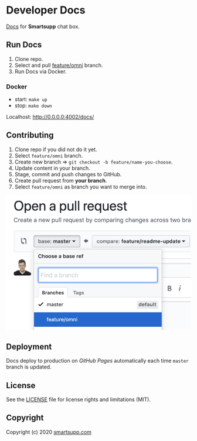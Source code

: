 # Developer Docs

[Docs](https://smartsupp.github.io/docs/) for **Smartsupp** chat box. 

## Run Docs

1. Clone repo.
2. Select and pull [feature/omni](https://github.com/smartsupp/smartsupp.github.io/tree/feature/omni) branch.
3. Run Docs via Docker. 

### Docker

- start: `make up`
- stop: `make down`

Localhost: <http://0.0.0.0:4002/docs/>

## Contributing

1. Clone repo if you did not do it yet.
2. Select `feature/omni` branch.
3. Create new branch => `git checkout -b feature/name-you-choose`.
4. Update content in your branch.
5. Stage, commit and push changes to GitHub.
6. Create pull request from **your branch**.
7. Select `feature/omni` as branch you want to merge into.

![branch-omni-pr-merge](branch-omni-pr-merge.png)

## Deployment

Docs deploy to production on *GitHub Pages* automatically each time `master` branch is updated.

## License

See the [LICENSE](LICENSE.md) file for license rights and limitations (MIT).

## Copyright

Copyright (c) 2020 [smartsupp.com](https://www.smartsupp.com/)
